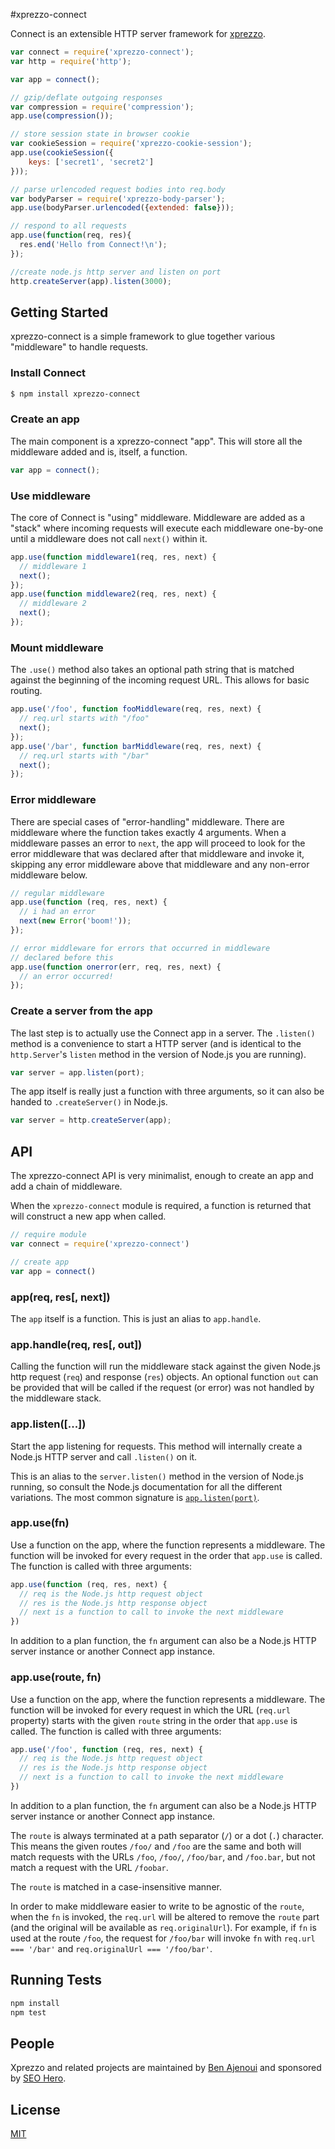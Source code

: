 #xprezzo-connect

  Connect is an extensible HTTP server framework for [xprezzo](http://github.com/xprezzo).

```js
var connect = require('xprezzo-connect');
var http = require('http');

var app = connect();

// gzip/deflate outgoing responses
var compression = require('compression');
app.use(compression());

// store session state in browser cookie
var cookieSession = require('xprezzo-cookie-session');
app.use(cookieSession({
    keys: ['secret1', 'secret2']
}));

// parse urlencoded request bodies into req.body
var bodyParser = require('xprezzo-body-parser');
app.use(bodyParser.urlencoded({extended: false}));

// respond to all requests
app.use(function(req, res){
  res.end('Hello from Connect!\n');
});

//create node.js http server and listen on port
http.createServer(app).listen(3000);
```

## Getting Started

xprezzo-connect is a simple framework to glue together various "middleware" to handle requests.

### Install Connect

```sh
$ npm install xprezzo-connect
```

### Create an app

The main component is a xprezzo-connect "app". This will store all the middleware
added and is, itself, a function.

```js
var app = connect();
```

### Use middleware

The core of Connect is "using" middleware. Middleware are added as a "stack"
where incoming requests will execute each middleware one-by-one until a middleware
does not call `next()` within it.

```js
app.use(function middleware1(req, res, next) {
  // middleware 1
  next();
});
app.use(function middleware2(req, res, next) {
  // middleware 2
  next();
});
```

### Mount middleware

The `.use()` method also takes an optional path string that is matched against
the beginning of the incoming request URL. This allows for basic routing.

```js
app.use('/foo', function fooMiddleware(req, res, next) {
  // req.url starts with "/foo"
  next();
});
app.use('/bar', function barMiddleware(req, res, next) {
  // req.url starts with "/bar"
  next();
});
```

### Error middleware

There are special cases of "error-handling" middleware. There are middleware
where the function takes exactly 4 arguments. When a middleware passes an error
to `next`, the app will proceed to look for the error middleware that was declared
after that middleware and invoke it, skipping any error middleware above that
middleware and any non-error middleware below.

```js
// regular middleware
app.use(function (req, res, next) {
  // i had an error
  next(new Error('boom!'));
});

// error middleware for errors that occurred in middleware
// declared before this
app.use(function onerror(err, req, res, next) {
  // an error occurred!
});
```

### Create a server from the app

The last step is to actually use the Connect app in a server. The `.listen()` method
is a convenience to start a HTTP server (and is identical to the `http.Server`'s `listen`
method in the version of Node.js you are running).

```js
var server = app.listen(port);
```

The app itself is really just a function with three arguments, so it can also be handed
to `.createServer()` in Node.js.

```js
var server = http.createServer(app);
```

## API

The xprezzo-connect API is very minimalist, enough to create an app and add a chain
of middleware.

When the `xprezzo-connect` module is required, a function is returned that will construct
a new app when called.

```js
// require module
var connect = require('xprezzo-connect')

// create app
var app = connect()
```

### app(req, res[, next])

The `app` itself is a function. This is just an alias to `app.handle`.

### app.handle(req, res[, out])

Calling the function will run the middleware stack against the given Node.js
http request (`req`) and response (`res`) objects. An optional function `out`
can be provided that will be called if the request (or error) was not handled
by the middleware stack.

### app.listen([...])

Start the app listening for requests. This method will internally create a Node.js
HTTP server and call `.listen()` on it.

This is an alias to the `server.listen()` method in the version of Node.js running,
so consult the Node.js documentation for all the different variations. The most
common signature is [`app.listen(port)`](https://nodejs.org/dist/latest-v6.x/docs/api/http.html#http_server_listen_port_hostname_backlog_callback).

### app.use(fn)

Use a function on the app, where the function represents a middleware. The function
will be invoked for every request in the order that `app.use` is called. The function
is called with three arguments:

```js
app.use(function (req, res, next) {
  // req is the Node.js http request object
  // res is the Node.js http response object
  // next is a function to call to invoke the next middleware
})
```

In addition to a plan function, the `fn` argument can also be a Node.js HTTP server
instance or another Connect app instance.

### app.use(route, fn)

Use a function on the app, where the function represents a middleware. The function
will be invoked for every request in which the URL (`req.url` property) starts with
the given `route` string in the order that `app.use` is called. The function is
called with three arguments:

```js
app.use('/foo', function (req, res, next) {
  // req is the Node.js http request object
  // res is the Node.js http response object
  // next is a function to call to invoke the next middleware
})
```

In addition to a plan function, the `fn` argument can also be a Node.js HTTP server
instance or another Connect app instance.

The `route` is always terminated at a path separator (`/`) or a dot (`.`) character.
This means the given routes `/foo/` and `/foo` are the same and both will match requests
with the URLs `/foo`, `/foo/`, `/foo/bar`, and `/foo.bar`, but not match a request with
the URL `/foobar`.

The `route` is matched in a case-insensitive manner.

In order to make middleware easier to write to be agnostic of the `route`, when the
`fn` is invoked, the `req.url` will be altered to remove the `route` part (and the
original will be available as `req.originalUrl`). For example, if `fn` is used at the
route `/foo`, the request for `/foo/bar` will invoke `fn` with `req.url === '/bar'`
and `req.originalUrl === '/foo/bar'`.

## Running Tests

```bash
npm install
npm test
```
## People

Xprezzo and related projects are maintained by [Ben Ajenoui](mailto:info@seoher.io) and sponsored by [SEO Hero](https://www.seohero.io).

## License

[MIT](LICENSE)
